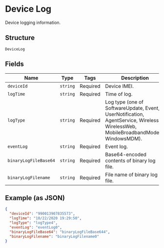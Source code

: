 
# Device Log

Device logging information.

## Structure

`DeviceLog`

## Fields

| Name | Type | Tags | Description |
|  --- | --- | --- | --- |
| `deviceId` | `string` | Required | Device IMEI. |
| `logTime` | `string` | Required | Time of log. |
| `logType` | `string` | Required | Log type (one of SoftwareUpdate, Event, UserNotification, AgentService, Wireless, WirelessWeb, MobileBroadbandModem, WindowsMDM). |
| `eventLog` | `string` | Required | Event log. |
| `binaryLogFileBase64` | `string` | Required | Base64-encoded contents of binary log file. |
| `binaryLogFilename` | `string` | Required | File name of binary log file. |

## Example (as JSON)

```json
{
  "deviceId": "990013907835573",
  "logTime": "10/22/2020 19:29:50",
  "logType": "logType4",
  "eventLog": "eventLog0",
  "binaryLogFileBase64": "binaryLogFileBase644",
  "binaryLogFilename": "binaryLogFilename0"
}
```

